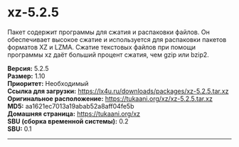 # xz-5.2.5

Пакет содержит программы для сжатия и распаковки файлов. Он обеспечивает высокое сжатие и используется для распаковки пакетов форматов XZ и LZMA. Сжатие текстовых файлов при помощи программы xz даёт больший процент сжатия, чем gzip или bzip2.

**Версия:** 5.2.5
<br />
**Размер:** 1.10
<br />
**Приоритет:** Необходимый
<br />
**Ссылка для загрузки:** https://lx4u.ru/downloads/packages/xz-5.2.5.tar.xz
<br />
**Оригинальное расположение:** https://tukaani.org/xz/xz-5.2.5.tar.xz
<br />
**MD5:** aa1621ec7013a19abab52a8aff04fe5b
<br />
**Домашняя страница:** https://tukaani.org/xz
        <br />
**SBU (сборка временной системы):** 0.2
<br />
**SBU:** 0.1

***
            